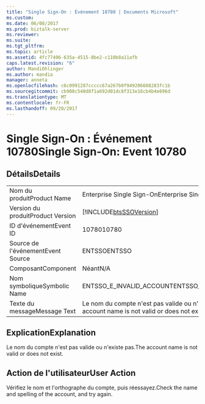 ```yaml
---
title: "Single Sign-On : Événement 10780 | Documents Microsoft"
ms.custom: 
ms.date: 06/08/2017
ms.prod: biztalk-server
ms.reviewer: 
ms.suite: 
ms.tgt_pltfrm: 
ms.topic: article
ms.assetid: 4fc77406-635a-4515-8be2-c110b8a11afb
caps.latest.revision: "6"
author: MandiOhlinger
ms.author: mandia
manager: anneta
ms.openlocfilehash: c6c0991287ccccc67a267b0f949206608283fc1b
ms.sourcegitcommit: cb908c540d8f1a692d01dc8f313e16cb4b4e696d
ms.translationtype: MT
ms.contentlocale: fr-FR
ms.lasthandoff: 09/20/2017
---
```

# <a name="single-sign-on-event-10780"></a><span data-ttu-id="b6d8e-102">Single Sign-On : Événement 10780</span><span class="sxs-lookup"><span data-stu-id="b6d8e-102">Single Sign-On: Event 10780</span></span>
## <a name="details"></a><span data-ttu-id="b6d8e-103">Détails</span><span class="sxs-lookup"><span data-stu-id="b6d8e-103">Details</span></span>  
  
|||  
|-|-|  
|<span data-ttu-id="b6d8e-104">Nom du produit</span><span class="sxs-lookup"><span data-stu-id="b6d8e-104">Product Name</span></span>|<span data-ttu-id="b6d8e-105">Enterprise Single Sign-On</span><span class="sxs-lookup"><span data-stu-id="b6d8e-105">Enterprise Single Sign-On</span></span>|  
|<span data-ttu-id="b6d8e-106">Version du produit</span><span class="sxs-lookup"><span data-stu-id="b6d8e-106">Product Version</span></span>|[!INCLUDE[btsSSOVersion](../includes/btsssoversion-md.md)]|  
|<span data-ttu-id="b6d8e-107">ID d'événement</span><span class="sxs-lookup"><span data-stu-id="b6d8e-107">Event ID</span></span>|<span data-ttu-id="b6d8e-108">10780</span><span class="sxs-lookup"><span data-stu-id="b6d8e-108">10780</span></span>|  
|<span data-ttu-id="b6d8e-109">Source de l'événement</span><span class="sxs-lookup"><span data-stu-id="b6d8e-109">Event Source</span></span>|<span data-ttu-id="b6d8e-110">ENTSSO</span><span class="sxs-lookup"><span data-stu-id="b6d8e-110">ENTSSO</span></span>|  
|<span data-ttu-id="b6d8e-111">Composant</span><span class="sxs-lookup"><span data-stu-id="b6d8e-111">Component</span></span>|<span data-ttu-id="b6d8e-112">Néant</span><span class="sxs-lookup"><span data-stu-id="b6d8e-112">N/A</span></span>|  
|<span data-ttu-id="b6d8e-113">Nom symbolique</span><span class="sxs-lookup"><span data-stu-id="b6d8e-113">Symbolic Name</span></span>|<span data-ttu-id="b6d8e-114">ENTSSO_E_INVALID_ACCOUNT</span><span class="sxs-lookup"><span data-stu-id="b6d8e-114">ENTSSO_E_INVALID_ACCOUNT</span></span>|  
|<span data-ttu-id="b6d8e-115">Texte du message</span><span class="sxs-lookup"><span data-stu-id="b6d8e-115">Message Text</span></span>|<span data-ttu-id="b6d8e-116">Le nom du compte n'est pas valide ou n'existe pas.</span><span class="sxs-lookup"><span data-stu-id="b6d8e-116">The account name is not valid or does not exist.</span></span>|  
  
## <a name="explanation"></a><span data-ttu-id="b6d8e-117">Explication</span><span class="sxs-lookup"><span data-stu-id="b6d8e-117">Explanation</span></span>  
 <span data-ttu-id="b6d8e-118">Le nom du compte n'est pas valide ou n'existe pas.</span><span class="sxs-lookup"><span data-stu-id="b6d8e-118">The account name is not valid or does not exist.</span></span>  
  
## <a name="user-action"></a><span data-ttu-id="b6d8e-119">Action de l'utilisateur</span><span class="sxs-lookup"><span data-stu-id="b6d8e-119">User Action</span></span>  
 <span data-ttu-id="b6d8e-120">Vérifiez le nom et l'orthographe du compte, puis réessayez.</span><span class="sxs-lookup"><span data-stu-id="b6d8e-120">Check the name and spelling of the account, and try again.</span></span>